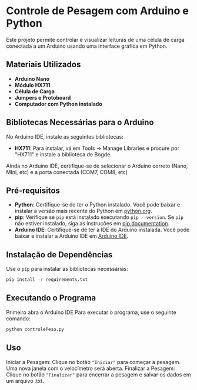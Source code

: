 # Controle de Pesagem com Arduino e Python

Este projeto permite controlar e visualizar leituras de uma célula de carga conectada a um Arduino usando uma interface gráfica em Python.

## Materiais Utilizados

- **Arduino Nano**
- **Módulo HX711**
- **Célula de Carga**
- **Jumpers e Protoboard**
- **Computador com Python instalado**

## Bibliotecas Necessárias para o Arduino

No Arduino IDE, instale as seguintes bibliotecas:

- **HX711**: Para instalar, vá em Tools -> Manage Libraries e procure por "HX711" e instale a biblioteca de Bogde.

Ainda no Arduino IDE, certifique-se de selecionar o Arduino correto (Nano, MIni, etc) e a porta conectada (COM7, COM8, etc)

## Pré-requisitos

- **Python**: Certifique-se de ter o Python instalado. Você pode baixar e instalar a versão mais recente do Python em [python.org](https://www.python.org/downloads/).
- **pip**: Verifique se `pip` está instalado executando `pip --version`. Se `pip` não estiver instalado, siga as instruções em [pip documentation](https://pip.pypa.io/en/stable/installation/).
- **Arduino IDE**: Certifique-se de ter a IDE do Arduino instalada. Você pode baixar e instalar a Arduino IDE em [Arduino IDE](https://www.arduino.cc/en/software/).

## Instalação de Dependências

Use o `pip` para instalar as bibliotecas necessárias:
```bash
pip install -r requirements.txt
```

## Executando o Programa

Primeiro abra o Arduino IDE
Para executar o programa, use o seguinte comando:
```bash
python controlePeso.py
```

## Uso
Iniciar a Pesagem:
Clique no botão `"Iniciar"` para começar a pesagem. Uma nova janela com o velocímetro será aberta.
Finalizar a Pesagem:
Clique no botão `"Finalizar"` para encerrar a pesagem e salvar os dados em um arquivo .txt.
